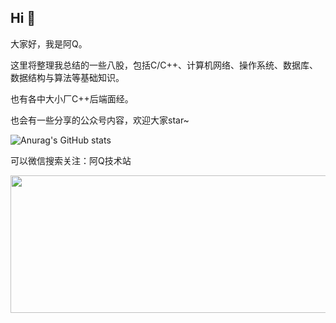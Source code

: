 ## Hi 👋

大家好，我是阿Q。  

这里将整理我总结的一些八股，包括C/C++、计算机网络、操作系统、数据库、数据结构与算法等基础知识。

也有各中大小厂C++后端面经。  

也会有一些分享的公众号内容，欢迎大家star~

![Anurag's GitHub stats](https://github-readme-stats.vercel.app/api?username=aqjsp&show_icons=true&theme=radical)

可以微信搜索关注：阿Q技术站

<div align="center"><img src="https://github.com/aqjsp/aqjsp/assets/156802292/f5e6b895-a90b-4e57-8e79-3e3be22afa0b" data-img="1" width="600" height="220"></img></div>


